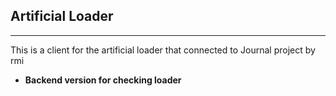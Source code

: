 ## Artificial Loader
------------
This is a client for the artificial loader that connected to Journal project by rmi
- **Backend version for checking loader**
